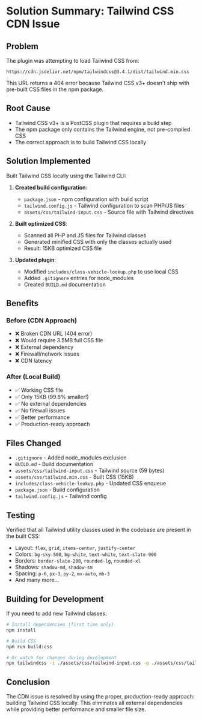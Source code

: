 # Solution Summary: Tailwind CSS CDN Issue

## Problem
The plugin was attempting to load Tailwind CSS from:
```
https://cdn.jsdelivr.net/npm/tailwindcss@3.4.1/dist/tailwind.min.css
```

This URL returns a 404 error because Tailwind CSS v3+ doesn't ship with pre-built CSS files in the npm package.

## Root Cause
- Tailwind CSS v3+ is a PostCSS plugin that requires a build step
- The npm package only contains the Tailwind engine, not pre-compiled CSS
- The correct approach is to build Tailwind CSS locally

## Solution Implemented
Built Tailwind CSS locally using the Tailwind CLI:

1. **Created build configuration**:
   - `package.json` - npm configuration with build script
   - `tailwind.config.js` - Tailwind configuration to scan PHP/JS files
   - `assets/css/tailwind-input.css` - Source file with Tailwind directives

2. **Built optimized CSS**:
   - Scanned all PHP and JS files for Tailwind classes
   - Generated minified CSS with only the classes actually used
   - Result: 15KB optimized CSS file

3. **Updated plugin**:
   - Modified `includes/class-vehicle-lookup.php` to use local CSS
   - Added `.gitignore` entries for node_modules
   - Created `BUILD.md` documentation

## Benefits

### Before (CDN Approach)
- ❌ Broken CDN URL (404 error)
- ❌ Would require 3.5MB full CSS file
- ❌ External dependency
- ❌ Firewall/network issues
- ❌ CDN latency

### After (Local Build)
- ✅ Working CSS file
- ✅ Only 15KB (99.6% smaller!)
- ✅ No external dependencies
- ✅ No firewall issues
- ✅ Better performance
- ✅ Production-ready approach

## Files Changed
- `.gitignore` - Added node_modules exclusion
- `BUILD.md` - Build documentation
- `assets/css/tailwind-input.css` - Tailwind source (59 bytes)
- `assets/css/tailwind.min.css` - Built CSS (15KB)
- `includes/class-vehicle-lookup.php` - Updated CSS enqueue
- `package.json` - Build configuration
- `tailwind.config.js` - Tailwind config

## Testing
Verified that all Tailwind utility classes used in the codebase are present in the built CSS:
- Layout: `flex`, `grid`, `items-center`, `justify-center`
- Colors: `bg-sky-500`, `bg-white`, `text-white`, `text-slate-900`
- Borders: `border-slate-200`, `rounded-lg`, `rounded-xl`
- Shadows: `shadow-md`, `shadow-sm`
- Spacing: `p-6`, `px-3`, `py-2`, `mx-auto`, `mb-3`
- And many more...

## Building for Development
If you need to add new Tailwind classes:

```bash
# Install dependencies (first time only)
npm install

# Build CSS
npm run build:css

# Or watch for changes during development
npx tailwindcss -i ./assets/css/tailwind-input.css -o ./assets/css/tailwind.min.css --watch
```

## Conclusion
The CDN issue is resolved by using the proper, production-ready approach: building Tailwind CSS locally. This eliminates all external dependencies while providing better performance and smaller file size.
